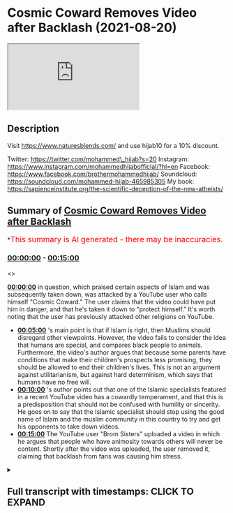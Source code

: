 # Cosmic Coward Removes Video after Backlash (2021-08-20)

<iframe loading='lazy' src='https://www.youtube.com/embed/G8Ia9BHpAQk'></iframe>

## Description

Visit https://www.naturesblends.com/ and use hijab10 for a 10% discount.

Twitter: https://twitter.com/mohammed\_hijab?s=20
Instagram: https://www.instagram.com/mohammedhijabofficial/?hl=en
Facebook: https://www.facebook.com/brothermohammedhijab/
Soundcloud: https://soundcloud.com/mohammed-hijab-465985305
My book: https://sapienceinstitute.org/the-scientific-deception-of-the-new-atheists/

## Summary of [Cosmic Coward Removes Video after Backlash](https://www.youtube.com/watch?v=G8Ia9BHpAQk)

\*<span style="color:red; font-size:125%">This summary is AI generated - there may be inaccuracies</span>.

### [00:00:00](https://www.youtube.com/watch?v=G8Ia9BHpAQk\&t=0) - [00:15:00](https://www.youtube.com/watch?v=G8Ia9BHpAQk\&t=900)

<>

**[00:00:00](https://www.youtube.com/watch?v=G8Ia9BHpAQk\&t=0)**  in question, which praised certain aspects of Islam and was subsequently taken down, was attacked by a YouTube user who calls himself "Cosmic Coward." The user claims that the video could have put him in danger, and that he's taken it down to "protect himself." It's worth noting that the user has previously attacked other religions on YouTube.

*   **[00:05:00](https://www.youtube.com/watch?v=G8Ia9BHpAQk\&t=300)** 's main point is that if Islam is right, then Muslims should disregard other viewpoints. However, the video fails to consider the idea that humans are special, and compares black people to animals. Furthermore, the video's author argues that because some parents have conditions that make their children's prospects less promising, they should be allowed to end their children's lives. This is not an argument against utilitarianism, but against hard determinism, which says that humans have no free will.
*   **[00:10:00](https://www.youtube.com/watch?v=G8Ia9BHpAQk\&t=600)** 's author points out that one of the Islamic specialists featured in a recent YouTube video has a cowardly temperament, and that this is a predisposition that should not be confused with humility or sincerity. He goes on to say that the Islamic specialist should stop using the good name of Islam and the muslim community in this country to try and get his opponents to take down videos.
*   **[00:15:00](https://www.youtube.com/watch?v=G8Ia9BHpAQk\&t=900)** The YouTube user "Brom Sisters" uploaded a video in which he argues that people who have animosity towards others will never be content. Shortly after the video was uploaded, the user removed it, claiming that backlash from fans was causing him stress.

<details><summary><h2>Full transcript with timestamps: CLICK TO EXPAND</h2></summary>

[0:00:00](https://youtu.be/G8Ia9BHpAQk?t=0) \[Music]\
[0:00:05](https://youtu.be/G8Ia9BHpAQk?t=5) is the hijab 10\
[0:00:06](https://youtu.be/G8Ia9BHpAQk?t=6) discount code for 10 percent discount on\
[0:00:09](https://youtu.be/G8Ia9BHpAQk?t=9) a wide range of products including\
[0:00:11](https://youtu.be/G8Ia9BHpAQk?t=11) premium ethiopian black seed products\
[0:00:13](https://youtu.be/G8Ia9BHpAQk?t=13) assalamu alaikum\
[0:00:15](https://youtu.be/G8Ia9BHpAQk?t=15) how are you guys doing i'm joined it's\
[0:00:17](https://youtu.be/G8Ia9BHpAQk?t=17) the champ champ connection here how are\
[0:00:19](https://youtu.be/G8Ia9BHpAQk?t=19) you doing\
[0:00:20](https://youtu.be/G8Ia9BHpAQk?t=20) \[Laughter]\
[0:00:23](https://youtu.be/G8Ia9BHpAQk?t=23) so much one letter can make such a big\
[0:00:24](https://youtu.be/G8Ia9BHpAQk?t=24) difference\
[0:00:27](https://youtu.be/G8Ia9BHpAQk?t=27) well one mistake can make such a big\
[0:00:29](https://youtu.be/G8Ia9BHpAQk?t=29) difference and today we're going to be\
[0:00:30](https://youtu.be/G8Ia9BHpAQk?t=30) talking about the the big mistake from\
[0:00:32](https://youtu.be/G8Ia9BHpAQk?t=32) cosmic coward cosmic failure cosmic\
[0:00:34](https://youtu.be/G8Ia9BHpAQk?t=34) coward call him whatever you want to\
[0:00:36](https://youtu.be/G8Ia9BHpAQk?t=36) call him actually to be honest with you\
[0:00:38](https://youtu.be/G8Ia9BHpAQk?t=38) just some time ago maybe it was before\
[0:00:40](https://youtu.be/G8Ia9BHpAQk?t=40) maybe two three weeks ago i made a video\
[0:00:42](https://youtu.be/G8Ia9BHpAQk?t=42) about him actually praising some of what\
[0:00:44](https://youtu.be/G8Ia9BHpAQk?t=44) he was doing because\
[0:00:45](https://youtu.be/G8Ia9BHpAQk?t=45) he was talking about how\
[0:00:47](https://youtu.be/G8Ia9BHpAQk?t=47) voracious he didn't mention this kind of\
[0:00:49](https://youtu.be/G8Ia9BHpAQk?t=49) language but he the contingency argument\
[0:00:51](https://youtu.be/G8Ia9BHpAQk?t=51) was\
[0:00:52](https://youtu.be/G8Ia9BHpAQk?t=52) and how he he sees it as\
[0:00:54](https://youtu.be/G8Ia9BHpAQk?t=54) the absurdity of the infinite regression\
[0:00:56](https://youtu.be/G8Ia9BHpAQk?t=56) whatever now\
[0:00:58](https://youtu.be/G8Ia9BHpAQk?t=58) for some strange reason in fact that we\
[0:01:00](https://youtu.be/G8Ia9BHpAQk?t=60) can both comment on he's decided to\
[0:01:02](https://youtu.be/G8Ia9BHpAQk?t=62) attack the muslim community again yes\
[0:01:05](https://youtu.be/G8Ia9BHpAQk?t=65) and before we talk about him attacking\
[0:01:07](https://youtu.be/G8Ia9BHpAQk?t=67) the muslim community let's really\
[0:01:09](https://youtu.be/G8Ia9BHpAQk?t=69) distinguish because the video that he\
[0:01:10](https://youtu.be/G8Ia9BHpAQk?t=70) took down okay which he initially had up\
[0:01:14](https://youtu.be/G8Ia9BHpAQk?t=74) was why is islam so sensitive or\
[0:01:16](https://youtu.be/G8Ia9BHpAQk?t=76) something to that effect right yes\
[0:01:18](https://youtu.be/G8Ia9BHpAQk?t=78) islam here he's not talking about if you\
[0:01:20](https://youtu.be/G8Ia9BHpAQk?t=80) like the religion he's talking he is\
[0:01:22](https://youtu.be/G8Ia9BHpAQk?t=82) talking about muslim people because he\
[0:01:23](https://youtu.be/G8Ia9BHpAQk?t=83) actually mentions\
[0:01:24](https://youtu.be/G8Ia9BHpAQk?t=84) muslims and their reactions to uh\
[0:01:28](https://youtu.be/G8Ia9BHpAQk?t=88) certain things that provocations or\
[0:01:29](https://youtu.be/G8Ia9BHpAQk?t=89) whatever it is\
[0:01:31](https://youtu.be/G8Ia9BHpAQk?t=91) this ungrammatical use of the word islam\
[0:01:35](https://youtu.be/G8Ia9BHpAQk?t=95) to refer to muslim people this\
[0:01:37](https://youtu.be/G8Ia9BHpAQk?t=97) ungrammatical use\
[0:01:39](https://youtu.be/G8Ia9BHpAQk?t=99) is a commonplace usage\
[0:01:42](https://youtu.be/G8Ia9BHpAQk?t=102) among people on the alt-right people on\
[0:01:43](https://youtu.be/G8Ia9BHpAQk?t=103) the even the far right\
[0:01:45](https://youtu.be/G8Ia9BHpAQk?t=105) that try\
[0:01:47](https://youtu.be/G8Ia9BHpAQk?t=107) maybe disguise their islamophobia\
[0:01:48](https://youtu.be/G8Ia9BHpAQk?t=108) disguise their\
[0:01:50](https://youtu.be/G8Ia9BHpAQk?t=110) the the hasty generalizations against\
[0:01:53](https://youtu.be/G8Ia9BHpAQk?t=113) know it's like tommy robinson you know i\
[0:01:54](https://youtu.be/G8Ia9BHpAQk?t=114) don't have a problem with the muslims\
[0:01:55](https://youtu.be/G8Ia9BHpAQk?t=115) this is islam right right but to be\
[0:01:58](https://youtu.be/G8Ia9BHpAQk?t=118) completely honest with you you mentioned\
[0:01:59](https://youtu.be/G8Ia9BHpAQk?t=119) tommy robinson right\
[0:02:01](https://youtu.be/G8Ia9BHpAQk?t=121) he wasn't as cowardly as this i mean he\
[0:02:03](https://youtu.be/G8Ia9BHpAQk?t=123) wouldn't he wouldn't pop a video and\
[0:02:04](https://youtu.be/G8Ia9BHpAQk?t=124) then put it down and say because of\
[0:02:06](https://youtu.be/G8Ia9BHpAQk?t=126) safety concern you couldn't imagine that\
[0:02:07](https://youtu.be/G8Ia9BHpAQk?t=127) that was nonsense yeah imagine imagine\
[0:02:09](https://youtu.be/G8Ia9BHpAQk?t=129) totally put on a video yeah and putting\
[0:02:11](https://youtu.be/G8Ia9BHpAQk?t=131) it taking it down at least he had a\
[0:02:13](https://youtu.be/G8Ia9BHpAQk?t=133) degree of being rough and ready like you\
[0:02:15](https://youtu.be/G8Ia9BHpAQk?t=135) know he had a certain level of\
[0:02:18](https://youtu.be/G8Ia9BHpAQk?t=138) courageousness and you can say in the\
[0:02:19](https://youtu.be/G8Ia9BHpAQk?t=139) twitter level he did a certain level of\
[0:02:21](https://youtu.be/G8Ia9BHpAQk?t=141) courageousness that this little boy\
[0:02:23](https://youtu.be/G8Ia9BHpAQk?t=143) doesn't unfortunately does not have they\
[0:02:24](https://youtu.be/G8Ia9BHpAQk?t=144) do also have something in common you\
[0:02:25](https://youtu.be/G8Ia9BHpAQk?t=145) know tommy robinson and katie hopkins\
[0:02:28](https://youtu.be/G8Ia9BHpAQk?t=148) and all these people they have something\
[0:02:29](https://youtu.be/G8Ia9BHpAQk?t=149) in common they use the fear factor yeah\
[0:02:31](https://youtu.be/G8Ia9BHpAQk?t=151) and that's exactly what he's done it's\
[0:02:32](https://youtu.be/G8Ia9BHpAQk?t=152) very strange because it's a fallacy of a\
[0:02:34](https://youtu.be/G8Ia9BHpAQk?t=154) circular argument and it's a\
[0:02:35](https://youtu.be/G8Ia9BHpAQk?t=155) self-fulfilled prophecy i'm not saying\
[0:02:37](https://youtu.be/G8Ia9BHpAQk?t=157) he claimed these or\
[0:02:38](https://youtu.be/G8Ia9BHpAQk?t=158) what i'm trying to say is he puts a\
[0:02:40](https://youtu.be/G8Ia9BHpAQk?t=160) video up and he says why islam so\
[0:02:42](https://youtu.be/G8Ia9BHpAQk?t=162) sensitive and you know muslims do all\
[0:02:44](https://youtu.be/G8Ia9BHpAQk?t=164) kinds of burn places bomb places etc and\
[0:02:46](https://youtu.be/G8Ia9BHpAQk?t=166) then it takes this video down so it's\
[0:02:47](https://youtu.be/G8Ia9BHpAQk?t=167) like it's like it's pretty nice\
[0:02:49](https://youtu.be/G8Ia9BHpAQk?t=169) i'm proving my own point but i made the\
[0:02:50](https://youtu.be/G8Ia9BHpAQk?t=170) video it got about 300 000 views i'll\
[0:02:52](https://youtu.be/G8Ia9BHpAQk?t=172) take it down now because i'm under fret\
[0:02:54](https://youtu.be/G8Ia9BHpAQk?t=174) i mean was he under threat when he made\
[0:02:56](https://youtu.be/G8Ia9BHpAQk?t=176) certain statements which you're going to\
[0:02:57](https://youtu.be/G8Ia9BHpAQk?t=177) mention you know well actually you know\
[0:02:58](https://youtu.be/G8Ia9BHpAQk?t=178) this is a good point because if he was\
[0:03:00](https://youtu.be/G8Ia9BHpAQk?t=180) so scared about his safety why doesn't\
[0:03:02](https://youtu.be/G8Ia9BHpAQk?t=182) he take his other video down which is\
[0:03:04](https://youtu.be/G8Ia9BHpAQk?t=184) which he's actually insulting the\
[0:03:05](https://youtu.be/G8Ia9BHpAQk?t=185) prophet muhammad\
[0:03:06](https://youtu.be/G8Ia9BHpAQk?t=186) so he mounted quote and abused yes\
[0:03:10](https://youtu.be/G8Ia9BHpAQk?t=190) he still got that one up so that one's\
[0:03:12](https://youtu.be/G8Ia9BHpAQk?t=192) more dangerous if you're talking about\
[0:03:13](https://youtu.be/G8Ia9BHpAQk?t=193) threat levels yeah i would have thought\
[0:03:15](https://youtu.be/G8Ia9BHpAQk?t=195) that one would be the one to take down\
[0:03:16](https://youtu.be/G8Ia9BHpAQk?t=196) or even worse according muslim woman in\
[0:03:18](https://youtu.be/G8Ia9BHpAQk?t=198) bags yeah i mean i'm somalian women\
[0:03:20](https://youtu.be/G8Ia9BHpAQk?t=200) somali women in bags is especially you\
[0:03:22](https://youtu.be/G8Ia9BHpAQk?t=202) know me i'll be honest with you you've\
[0:03:23](https://youtu.be/G8Ia9BHpAQk?t=203) got to be careful of the somalian\
[0:03:24](https://youtu.be/G8Ia9BHpAQk?t=204) sisters you know what i'm saying\
[0:03:26](https://youtu.be/G8Ia9BHpAQk?t=206) i'm telling you you know especially if\
[0:03:27](https://youtu.be/G8Ia9BHpAQk?t=207) you're saying they're in bed some other\
[0:03:28](https://youtu.be/G8Ia9BHpAQk?t=208) sisters can you know give you a little\
[0:03:30](https://youtu.be/G8Ia9BHpAQk?t=210) you know the point here is this you was\
[0:03:32](https://youtu.be/G8Ia9BHpAQk?t=212) brave then yeah what have you become a\
[0:03:33](https://youtu.be/G8Ia9BHpAQk?t=213) coward now is it what the meat that\
[0:03:35](https://youtu.be/G8Ia9BHpAQk?t=215) you're not eating you're vegan now is it\
[0:03:36](https://youtu.be/G8Ia9BHpAQk?t=216) has an effect on your testosterone\
[0:03:40](https://youtu.be/G8Ia9BHpAQk?t=220) is it that is it the the b12 and the\
[0:03:42](https://youtu.be/G8Ia9BHpAQk?t=222) iron deficiency that oxygen doesn't\
[0:03:43](https://youtu.be/G8Ia9BHpAQk?t=223) happen\
[0:03:44](https://youtu.be/G8Ia9BHpAQk?t=224) what is\
[0:03:46](https://youtu.be/G8Ia9BHpAQk?t=226) let's say something right yeah some\
[0:03:47](https://youtu.be/G8Ia9BHpAQk?t=227) muslims will come and say why are you\
[0:03:48](https://youtu.be/G8Ia9BHpAQk?t=228) treating this guy like this and it's the\
[0:03:49](https://youtu.be/G8Ia9BHpAQk?t=229) same muslims that they don't mind being\
[0:03:51](https://youtu.be/G8Ia9BHpAQk?t=231) slapped up quite frankly\
[0:03:53](https://youtu.be/G8Ia9BHpAQk?t=233) and to be honest that's you guys yeah\
[0:03:55](https://youtu.be/G8Ia9BHpAQk?t=235) yeah yeah this man\
[0:03:57](https://youtu.be/G8Ia9BHpAQk?t=237) is language yeah look this man clearly\
[0:03:59](https://youtu.be/G8Ia9BHpAQk?t=239) doesn't mind throwing you and your\
[0:04:00](https://youtu.be/G8Ia9BHpAQk?t=240) family and your community under the bus\
[0:04:02](https://youtu.be/G8Ia9BHpAQk?t=242) okay he's done that already how many\
[0:04:04](https://youtu.be/G8Ia9BHpAQk?t=244) videos does he have to make not just\
[0:04:05](https://youtu.be/G8Ia9BHpAQk?t=245) about islam yeah and about the prophet\
[0:04:07](https://youtu.be/G8Ia9BHpAQk?t=247) muhammad but about you and your\
[0:04:09](https://youtu.be/G8Ia9BHpAQk?t=249) community and how you act he's hastily\
[0:04:11](https://youtu.be/G8Ia9BHpAQk?t=251) generalizing 1.8 billion people exactly\
[0:04:13](https://youtu.be/G8Ia9BHpAQk?t=253) you know speaking about islam\
[0:04:15](https://youtu.be/G8Ia9BHpAQk?t=255) really intending muslims and he\
[0:04:16](https://youtu.be/G8Ia9BHpAQk?t=256) mentioned the word muslims few times in\
[0:04:18](https://youtu.be/G8Ia9BHpAQk?t=258) the video now of course and the funny\
[0:04:19](https://youtu.be/G8Ia9BHpAQk?t=259) thing is is his comeback he makes it\
[0:04:21](https://youtu.be/G8Ia9BHpAQk?t=261) very clear which is very bizarre i'm he\
[0:04:23](https://youtu.be/G8Ia9BHpAQk?t=263) goes cosmic is back why are you not back\
[0:04:25](https://youtu.be/G8Ia9BHpAQk?t=265) with the video attacking christianity\
[0:04:27](https://youtu.be/G8Ia9BHpAQk?t=267) have you got is that on twitter he said\
[0:04:28](https://youtu.be/G8Ia9BHpAQk?t=268) he deleted it oh he deleted it on\
[0:04:30](https://youtu.be/G8Ia9BHpAQk?t=270) twitter\
[0:04:31](https://youtu.be/G8Ia9BHpAQk?t=271) what i remember what he showed me was\
[0:04:32](https://youtu.be/G8Ia9BHpAQk?t=272) that he was saying something effect of\
[0:04:34](https://youtu.be/G8Ia9BHpAQk?t=274) um\
[0:04:34](https://youtu.be/G8Ia9BHpAQk?t=274) the old cosmic and here's one for you\
[0:04:36](https://youtu.be/G8Ia9BHpAQk?t=276) guys no no that's what i'm trying to do\
[0:04:38](https://youtu.be/G8Ia9BHpAQk?t=278) it's like the fans were saying can we\
[0:04:40](https://youtu.be/G8Ia9BHpAQk?t=280) get exactly what you said he i i've got\
[0:04:42](https://youtu.be/G8Ia9BHpAQk?t=282) it here\
[0:04:43](https://youtu.be/G8Ia9BHpAQk?t=283) yeah because from what i know he was\
[0:04:45](https://youtu.be/G8Ia9BHpAQk?t=285) basically saying like you guys were\
[0:04:47](https://youtu.be/G8Ia9BHpAQk?t=287) asking here's the old cosmic background\
[0:04:49](https://youtu.be/G8Ia9BHpAQk?t=289) because people fed up with his vegan\
[0:04:50](https://youtu.be/G8Ia9BHpAQk?t=290) videos\
[0:04:51](https://youtu.be/G8Ia9BHpAQk?t=291) so the thing is if you can find that\
[0:04:53](https://youtu.be/G8Ia9BHpAQk?t=293) i got it here i got it i got it i got it\
[0:04:54](https://youtu.be/G8Ia9BHpAQk?t=294) right he goes people keep telling me\
[0:04:56](https://youtu.be/G8Ia9BHpAQk?t=296) that they miss the old skeptic yeah\
[0:04:58](https://youtu.be/G8Ia9BHpAQk?t=298) well here you go here you go i guess so\
[0:05:00](https://youtu.be/G8Ia9BHpAQk?t=300) it's like he's a slave to his uh exactly\
[0:05:02](https://youtu.be/G8Ia9BHpAQk?t=302) no need to not only that it just shows\
[0:05:04](https://youtu.be/G8Ia9BHpAQk?t=304) how islamophobic you are because you\
[0:05:07](https://youtu.be/G8Ia9BHpAQk?t=307) coming back mean it didn't mean that hey\
[0:05:09](https://youtu.be/G8Ia9BHpAQk?t=309) cosmic's back with um you know an\
[0:05:11](https://youtu.be/G8Ia9BHpAQk?t=311) intellectual\
[0:05:12](https://youtu.be/G8Ia9BHpAQk?t=312) and scrutinizing whatever it may be\
[0:05:14](https://youtu.be/G8Ia9BHpAQk?t=314) different topics he discusses with he\
[0:05:16](https://youtu.be/G8Ia9BHpAQk?t=316) goes straight for islam absolutely and\
[0:05:18](https://youtu.be/G8Ia9BHpAQk?t=318) why why islam\
[0:05:20](https://youtu.be/G8Ia9BHpAQk?t=320) and he got a big backlash from his\
[0:05:21](https://youtu.be/G8Ia9BHpAQk?t=321) followers\
[0:05:22](https://youtu.be/G8Ia9BHpAQk?t=322) even saw them\
[0:05:25](https://youtu.be/G8Ia9BHpAQk?t=325) which i'll tell you is actually\
[0:05:26](https://youtu.be/G8Ia9BHpAQk?t=326) something in the quran this video fails\
[0:05:28](https://youtu.be/G8Ia9BHpAQk?t=328) to consider the fundamental point yeah\
[0:05:30](https://youtu.be/G8Ia9BHpAQk?t=330) what if islam was actually right if if\
[0:05:33](https://youtu.be/G8Ia9BHpAQk?t=333) if muhammad was actually allah's prophet\
[0:05:36](https://youtu.be/G8Ia9BHpAQk?t=336) they would be justified in in\
[0:05:37](https://youtu.be/G8Ia9BHpAQk?t=337) disregarding other viewpoints\
[0:05:41](https://youtu.be/G8Ia9BHpAQk?t=341) yeah so the point is that is a good\
[0:05:42](https://youtu.be/G8Ia9BHpAQk?t=342) point because the thing is this is not\
[0:05:44](https://youtu.be/G8Ia9BHpAQk?t=344) actually a logical argument against\
[0:05:46](https://youtu.be/G8Ia9BHpAQk?t=346) islam he's just trying to create a shock\
[0:05:48](https://youtu.be/G8Ia9BHpAQk?t=348) factor yes against islam but then if we\
[0:05:50](https://youtu.be/G8Ia9BHpAQk?t=350) want to create shock factors he's he's\
[0:05:52](https://youtu.be/G8Ia9BHpAQk?t=352) had peter singer who's one of the\
[0:05:54](https://youtu.be/G8Ia9BHpAQk?t=354) leading utilitarians\
[0:05:56](https://youtu.be/G8Ia9BHpAQk?t=356) um\
[0:05:57](https://youtu.be/G8Ia9BHpAQk?t=357) he actually he's one of the top\
[0:05:59](https://youtu.be/G8Ia9BHpAQk?t=359) scholars of utilitarianism and and he\
[0:06:02](https://youtu.be/G8Ia9BHpAQk?t=362) mentions\
[0:06:03](https://youtu.be/G8Ia9BHpAQk?t=363) you know let me actually get exactly\
[0:06:05](https://youtu.be/G8Ia9BHpAQk?t=365) what he mentions he compares basically\
[0:06:07](https://youtu.be/G8Ia9BHpAQk?t=367) black people african people slaves\
[0:06:10](https://youtu.be/G8Ia9BHpAQk?t=370) in the slave trade to animal suffering\
[0:06:12](https://youtu.be/G8Ia9BHpAQk?t=372) and he's got this in his channel right\
[0:06:14](https://youtu.be/G8Ia9BHpAQk?t=374) he doesn't even challenge it enough\
[0:06:16](https://youtu.be/G8Ia9BHpAQk?t=376) because remember they don't take the\
[0:06:18](https://youtu.be/G8Ia9BHpAQk?t=378) premise of human exceptionalism for\
[0:06:20](https://youtu.be/G8Ia9BHpAQk?t=380) granted the idea that human is special\
[0:06:21](https://youtu.be/G8Ia9BHpAQk?t=381) is differentiate from the animal uh the\
[0:06:24](https://youtu.be/G8Ia9BHpAQk?t=384) human being is the friendship from an\
[0:06:25](https://youtu.be/G8Ia9BHpAQk?t=385) animal that's obviously we believe in\
[0:06:27](https://youtu.be/G8Ia9BHpAQk?t=387) that\
[0:06:28](https://youtu.be/G8Ia9BHpAQk?t=388) we believe in the quran\
[0:06:32](https://youtu.be/G8Ia9BHpAQk?t=392) you know the quran states that we have\
[0:06:34](https://youtu.be/G8Ia9BHpAQk?t=394) exalted\
[0:06:35](https://youtu.be/G8Ia9BHpAQk?t=395) the child of adam we have exalted human\
[0:06:37](https://youtu.be/G8Ia9BHpAQk?t=397) being yeah\
[0:06:38](https://youtu.be/G8Ia9BHpAQk?t=398) you know\
[0:06:39](https://youtu.be/G8Ia9BHpAQk?t=399) this is human exceptionalism in the\
[0:06:41](https://youtu.be/G8Ia9BHpAQk?t=401) quran we have an uh you know a moral\
[0:06:44](https://youtu.be/G8Ia9BHpAQk?t=404) human exceptionism they don't have it so\
[0:06:46](https://youtu.be/G8Ia9BHpAQk?t=406) they can compare black people no problem\
[0:06:48](https://youtu.be/G8Ia9BHpAQk?t=408) with animals\
[0:06:49](https://youtu.be/G8Ia9BHpAQk?t=409) they have track record of doing this\
[0:06:50](https://youtu.be/G8Ia9BHpAQk?t=410) kind of thing um talking about somali\
[0:06:52](https://youtu.be/G8Ia9BHpAQk?t=412) and women african people you know and\
[0:06:55](https://youtu.be/G8Ia9BHpAQk?t=415) these kind of things and that shows the\
[0:06:57](https://youtu.be/G8Ia9BHpAQk?t=417) extent to which that they have this kind\
[0:06:58](https://youtu.be/G8Ia9BHpAQk?t=418) of western gaze orientalizing\
[0:07:00](https://youtu.be/G8Ia9BHpAQk?t=420) orientalizing you know uh looking at\
[0:07:02](https://youtu.be/G8Ia9BHpAQk?t=422) these other look why don't you compare\
[0:07:04](https://youtu.be/G8Ia9BHpAQk?t=424) white people with uh with animals why\
[0:07:06](https://youtu.be/G8Ia9BHpAQk?t=426) did i have to be the african example\
[0:07:08](https://youtu.be/G8Ia9BHpAQk?t=428) you know that's right you know and\
[0:07:10](https://youtu.be/G8Ia9BHpAQk?t=430) there's there's another thing as well\
[0:07:11](https://youtu.be/G8Ia9BHpAQk?t=431) which i wish i want to add on on this\
[0:07:13](https://youtu.be/G8Ia9BHpAQk?t=433) point which is that um\
[0:07:16](https://youtu.be/G8Ia9BHpAQk?t=436) peter singer since we're talking about\
[0:07:17](https://youtu.be/G8Ia9BHpAQk?t=437) him right listen to what he says this is\
[0:07:19](https://youtu.be/G8Ia9BHpAQk?t=439) something that um he writes in his book\
[0:07:22](https://youtu.be/G8Ia9BHpAQk?t=442) it's called practical ethics yeah\
[0:07:24](https://youtu.be/G8Ia9BHpAQk?t=444) he says he he says this man that he had\
[0:07:26](https://youtu.be/G8Ia9BHpAQk?t=446) on his podcast and he didn't even\
[0:07:28](https://youtu.be/G8Ia9BHpAQk?t=448) challenge him all these points by the\
[0:07:29](https://youtu.be/G8Ia9BHpAQk?t=449) way it's one of the most can we talk\
[0:07:30](https://youtu.be/G8Ia9BHpAQk?t=450) about shock factor he's creating this\
[0:07:33](https://youtu.be/G8Ia9BHpAQk?t=453) this this monster of the muslim world\
[0:07:35](https://youtu.be/G8Ia9BHpAQk?t=455) and the monster of islam\
[0:07:39](https://youtu.be/G8Ia9BHpAQk?t=459) the the the very um\
[0:07:42](https://youtu.be/G8Ia9BHpAQk?t=462) school of thought if you like ethical\
[0:07:44](https://youtu.be/G8Ia9BHpAQk?t=464) school of thought which he sympathizes\
[0:07:46](https://youtu.be/G8Ia9BHpAQk?t=466) with\
[0:07:47](https://youtu.be/G8Ia9BHpAQk?t=467) and has people coming on who are\
[0:07:49](https://youtu.be/G8Ia9BHpAQk?t=469) scholars off right in fact leading\
[0:07:51](https://youtu.be/G8Ia9BHpAQk?t=471) scholars off\
[0:07:52](https://youtu.be/G8Ia9BHpAQk?t=472) this is what ps uh singer says listen he\
[0:07:55](https://youtu.be/G8Ia9BHpAQk?t=475) says the child's life\
[0:07:57](https://youtu.be/G8Ia9BHpAQk?t=477) prospects significantly less promising\
[0:07:59](https://youtu.be/G8Ia9BHpAQk?t=479) than those of a normal child\
[0:08:01](https://youtu.be/G8Ia9BHpAQk?t=481) and then he says he has argued that\
[0:08:02](https://youtu.be/G8Ia9BHpAQk?t=482) parents are those children this is not\
[0:08:04](https://youtu.be/G8Ia9BHpAQk?t=484) his words but this is what the person is\
[0:08:05](https://youtu.be/G8Ia9BHpAQk?t=485) writing in the in the article\
[0:08:07](https://youtu.be/G8Ia9BHpAQk?t=487) of those with those conditions should be\
[0:08:09](https://youtu.be/G8Ia9BHpAQk?t=489) allowed to end the child's life and it's\
[0:08:10](https://youtu.be/G8Ia9BHpAQk?t=490) in the guardian this is not an argument\
[0:08:12](https://youtu.be/G8Ia9BHpAQk?t=492) against utilitarianism as being right or\
[0:08:14](https://youtu.be/G8Ia9BHpAQk?t=494) wrong\
[0:08:15](https://youtu.be/G8Ia9BHpAQk?t=495) likewise mentioning the classical laws\
[0:08:17](https://youtu.be/G8Ia9BHpAQk?t=497) of apostasy is not an argument of islam\
[0:08:19](https://youtu.be/G8Ia9BHpAQk?t=499) being right and wrong yeah\
[0:08:21](https://youtu.be/G8Ia9BHpAQk?t=501) even if look if we accept his premise\
[0:08:23](https://youtu.be/G8Ia9BHpAQk?t=503) muslims and islam are sensitive yeah\
[0:08:25](https://youtu.be/G8Ia9BHpAQk?t=505) does that make them wrong exactly it\
[0:08:27](https://youtu.be/G8Ia9BHpAQk?t=507) doesn't you see now you have to with\
[0:08:29](https://youtu.be/G8Ia9BHpAQk?t=509) your subjective morality\
[0:08:31](https://youtu.be/G8Ia9BHpAQk?t=511) you have to now prove that being\
[0:08:32](https://youtu.be/G8Ia9BHpAQk?t=512) sensitive\
[0:08:33](https://youtu.be/G8Ia9BHpAQk?t=513) is he not hardcore\
[0:08:35](https://youtu.be/G8Ia9BHpAQk?t=515) right good point before this that's the\
[0:08:37](https://youtu.be/G8Ia9BHpAQk?t=517) case\
[0:08:42](https://youtu.be/G8Ia9BHpAQk?t=522) but this point here was yeah\
[0:08:44](https://youtu.be/G8Ia9BHpAQk?t=524) that's a very good point but the if he\
[0:08:46](https://youtu.be/G8Ia9BHpAQk?t=526) hasn't gone objective standard yeah on\
[0:08:48](https://youtu.be/G8Ia9BHpAQk?t=528) what basis is\
[0:08:50](https://youtu.be/G8Ia9BHpAQk?t=530) can he prove yeah that\
[0:08:52](https://youtu.be/G8Ia9BHpAQk?t=532) being almost being sensitive in his\
[0:08:54](https://youtu.be/G8Ia9BHpAQk?t=534) words is a bad thing and if it's not\
[0:08:55](https://youtu.be/G8Ia9BHpAQk?t=535) about things that's a superfluous it's\
[0:08:57](https://youtu.be/G8Ia9BHpAQk?t=537) superfluous\
[0:08:59](https://youtu.be/G8Ia9BHpAQk?t=539) absolutely not so the second thing you\
[0:09:01](https://youtu.be/G8Ia9BHpAQk?t=541) should mention is very good point which\
[0:09:03](https://youtu.be/G8Ia9BHpAQk?t=543) is that he is determined he's a hard\
[0:09:05](https://youtu.be/G8Ia9BHpAQk?t=545) determinist\
[0:09:06](https://youtu.be/G8Ia9BHpAQk?t=546) hard determinist really don't have a\
[0:09:08](https://youtu.be/G8Ia9BHpAQk?t=548) case to make about morality at all\
[0:09:10](https://youtu.be/G8Ia9BHpAQk?t=550) because hard determinists are saying\
[0:09:11](https://youtu.be/G8Ia9BHpAQk?t=551) basically let's explain this they're\
[0:09:13](https://youtu.be/G8Ia9BHpAQk?t=553) they are saying that there's an\
[0:09:14](https://youtu.be/G8Ia9BHpAQk?t=554) antecedent causal chain\
[0:09:17](https://youtu.be/G8Ia9BHpAQk?t=557) of uh uh you know of causes before\
[0:09:20](https://youtu.be/G8Ia9BHpAQk?t=560) that basically render what's happening\
[0:09:22](https://youtu.be/G8Ia9BHpAQk?t=562) with the human being as some kind of\
[0:09:23](https://youtu.be/G8Ia9BHpAQk?t=563) ventriloquism right we are forced to do\
[0:09:27](https://youtu.be/G8Ia9BHpAQk?t=567) what we are doing even the thoughts that\
[0:09:28](https://youtu.be/G8Ia9BHpAQk?t=568) i have i am forced to have them i don't\
[0:09:30](https://youtu.be/G8Ia9BHpAQk?t=570) have any free will at all\
[0:09:33](https://youtu.be/G8Ia9BHpAQk?t=573) this is the argument that sam harris\
[0:09:34](https://youtu.be/G8Ia9BHpAQk?t=574) made and daniel dennett who's a\
[0:09:36](https://youtu.be/G8Ia9BHpAQk?t=576) compatibilist he refutes him on this\
[0:09:38](https://youtu.be/G8Ia9BHpAQk?t=578) actually right the point i'm making is\
[0:09:39](https://youtu.be/G8Ia9BHpAQk?t=579) if you are a determinist you have no\
[0:09:41](https://youtu.be/G8Ia9BHpAQk?t=581) claim to morality at all and not only\
[0:09:43](https://youtu.be/G8Ia9BHpAQk?t=583) that you can't put blame on anyone yes\
[0:09:45](https://youtu.be/G8Ia9BHpAQk?t=585) like you've mentioned right you just\
[0:09:46](https://youtu.be/G8Ia9BHpAQk?t=586) said this\
[0:09:47](https://youtu.be/G8Ia9BHpAQk?t=587) because if you put blame on what basis\
[0:09:49](https://youtu.be/G8Ia9BHpAQk?t=589) they are being forced by antecedent\
[0:09:51](https://youtu.be/G8Ia9BHpAQk?t=591) causal uh things so\
[0:09:53](https://youtu.be/G8Ia9BHpAQk?t=593) the the video is sloppy i think he knows\
[0:09:56](https://youtu.be/G8Ia9BHpAQk?t=596) because i mean he says he's especially\
[0:09:59](https://youtu.be/G8Ia9BHpAQk?t=599) he told sabor ahmed you know he told me\
[0:10:01](https://youtu.be/G8Ia9BHpAQk?t=601) he wants to specialize in islam and in\
[0:10:03](https://youtu.be/G8Ia9BHpAQk?t=603) the video that you refuted in a very\
[0:10:04](https://youtu.be/G8Ia9BHpAQk?t=604) good way by the way and i i suggest\
[0:10:06](https://youtu.be/G8Ia9BHpAQk?t=606) everyone goes on your channel and watch\
[0:10:07](https://youtu.be/G8Ia9BHpAQk?t=607) the video because it's more detailed\
[0:10:08](https://youtu.be/G8Ia9BHpAQk?t=608) than this one\
[0:10:10](https://youtu.be/G8Ia9BHpAQk?t=610) because he tried putting the video down\
[0:10:11](https://youtu.be/G8Ia9BHpAQk?t=611) i suggest people go on his channel and\
[0:10:13](https://youtu.be/G8Ia9BHpAQk?t=613) see what kind of ridiculous comments he\
[0:10:14](https://youtu.be/G8Ia9BHpAQk?t=614) made and ali that was refuting him so\
[0:10:16](https://youtu.be/G8Ia9BHpAQk?t=616) rahman\
[0:10:18](https://youtu.be/G8Ia9BHpAQk?t=618) he is a\
[0:10:20](https://youtu.be/G8Ia9BHpAQk?t=620) islamic specialist he wants to\
[0:10:21](https://youtu.be/G8Ia9BHpAQk?t=621) specialize in islam and the university\
[0:10:22](https://youtu.be/G8Ia9BHpAQk?t=622) of oxford right\
[0:10:23](https://youtu.be/G8Ia9BHpAQk?t=623) but then but then as you mentioned in\
[0:10:25](https://youtu.be/G8Ia9BHpAQk?t=625) your video near the end of the video\
[0:10:28](https://youtu.be/G8Ia9BHpAQk?t=628) he says in the quran there's some kind\
[0:10:29](https://youtu.be/G8Ia9BHpAQk?t=629) of punishment for apostles in the quran\
[0:10:30](https://youtu.be/G8Ia9BHpAQk?t=630) right yeah there is nothing\
[0:10:32](https://youtu.be/G8Ia9BHpAQk?t=632) this shows you haven't even read the\
[0:10:33](https://youtu.be/G8Ia9BHpAQk?t=633) quran yeah how can you specialize yeah\
[0:10:36](https://youtu.be/G8Ia9BHpAQk?t=636) you haven't even read it in english\
[0:10:37](https://youtu.be/G8Ia9BHpAQk?t=637) exactly yeah forget about memorizing it\
[0:10:39](https://youtu.be/G8Ia9BHpAQk?t=639) yeah forget about memorizing it we're\
[0:10:42](https://youtu.be/G8Ia9BHpAQk?t=642) we're told off we're not memorizing it\
[0:10:43](https://youtu.be/G8Ia9BHpAQk?t=643) properly not only that and he believes\
[0:10:44](https://youtu.be/G8Ia9BHpAQk?t=644) he believes which had refuted that\
[0:10:47](https://youtu.be/G8Ia9BHpAQk?t=647) non-muslims have to have unconditional\
[0:10:49](https://youtu.be/G8Ia9BHpAQk?t=649) love to the prophet and we know one\
[0:10:51](https://youtu.be/G8Ia9BHpAQk?t=651) example of the treaty of\
[0:10:52](https://youtu.be/G8Ia9BHpAQk?t=652) that when um\
[0:10:55](https://youtu.be/G8Ia9BHpAQk?t=655) the treaty done with right right\
[0:10:57](https://youtu.be/G8Ia9BHpAQk?t=657) um\
[0:10:58](https://youtu.be/G8Ia9BHpAQk?t=658) uh\
[0:11:01](https://youtu.be/G8Ia9BHpAQk?t=661) he came and he said we don't see you as\
[0:11:02](https://youtu.be/G8Ia9BHpAQk?t=662) a prophet of god and he said to ali the\
[0:11:04](https://youtu.be/G8Ia9BHpAQk?t=664) process take my name off ali didn't even\
[0:11:07](https://youtu.be/G8Ia9BHpAQk?t=667) even want to take you off i think he\
[0:11:08](https://youtu.be/G8Ia9BHpAQk?t=668) knows this\
[0:11:10](https://youtu.be/G8Ia9BHpAQk?t=670) come on\
[0:11:11](https://youtu.be/G8Ia9BHpAQk?t=671) no no i think no i'm not giving him an\
[0:11:13](https://youtu.be/G8Ia9BHpAQk?t=673) excuse you are i'm saying that someone\
[0:11:15](https://youtu.be/G8Ia9BHpAQk?t=675) who goes to university of oxford he\
[0:11:16](https://youtu.be/G8Ia9BHpAQk?t=676) doesn't know someone who no but you know\
[0:11:18](https://youtu.be/G8Ia9BHpAQk?t=678) maybe it's true maybe but i'm sure he\
[0:11:20](https://youtu.be/G8Ia9BHpAQk?t=680) has not been taught to this effect this\
[0:11:22](https://youtu.be/G8Ia9BHpAQk?t=682) is this is not just a shame to him it's\
[0:11:24](https://youtu.be/G8Ia9BHpAQk?t=684) a shame to the institution it's a shame\
[0:11:26](https://youtu.be/G8Ia9BHpAQk?t=686) to the university that that he studied\
[0:11:28](https://youtu.be/G8Ia9BHpAQk?t=688) in you cannot shame your university like\
[0:11:30](https://youtu.be/G8Ia9BHpAQk?t=690) this by by speaking about islam in such\
[0:11:33](https://youtu.be/G8Ia9BHpAQk?t=693) a way that you don't even know you're\
[0:11:35](https://youtu.be/G8Ia9BHpAQk?t=695) mentioning things that are in the holy\
[0:11:36](https://youtu.be/G8Ia9BHpAQk?t=696) book well maybe that's why\
[0:11:37](https://youtu.be/G8Ia9BHpAQk?t=697) i'm not even in the holy well maybe\
[0:11:38](https://youtu.be/G8Ia9BHpAQk?t=698) maybe that was i think he's a very\
[0:11:40](https://youtu.be/G8Ia9BHpAQk?t=700) clever man he took the video down and\
[0:11:41](https://youtu.be/G8Ia9BHpAQk?t=701) blamed on security reasons because if\
[0:11:43](https://youtu.be/G8Ia9BHpAQk?t=703) you think about it there's too many\
[0:11:44](https://youtu.be/G8Ia9BHpAQk?t=704) fallacies everyone does it yeah if you\
[0:11:46](https://youtu.be/G8Ia9BHpAQk?t=706) have two options you're going to be\
[0:11:47](https://youtu.be/G8Ia9BHpAQk?t=707) intellectually dishonest and embarrass\
[0:11:49](https://youtu.be/G8Ia9BHpAQk?t=709) yourself and we know he doesn't like\
[0:11:50](https://youtu.be/G8Ia9BHpAQk?t=710) scrutiny yeah because of course\
[0:11:52](https://youtu.be/G8Ia9BHpAQk?t=712) yeah or you're going to say you know\
[0:11:53](https://youtu.be/G8Ia9BHpAQk?t=713) what actually\
[0:11:54](https://youtu.be/G8Ia9BHpAQk?t=714) what does everyone like what's\
[0:11:57](https://youtu.be/G8Ia9BHpAQk?t=717) i had to take it down oh my gosh\
[0:11:59](https://youtu.be/G8Ia9BHpAQk?t=719) cosmic's video was good but he took it\
[0:12:00](https://youtu.be/G8Ia9BHpAQk?t=720) down with difference that's what the\
[0:12:01](https://youtu.be/G8Ia9BHpAQk?t=721) hell he flipped and he's a coward\
[0:12:03](https://youtu.be/G8Ia9BHpAQk?t=723) because and this is the last thing why\
[0:12:04](https://youtu.be/G8Ia9BHpAQk?t=724) is if he lost his food too much freedom\
[0:12:06](https://youtu.be/G8Ia9BHpAQk?t=726) speech so much why is he coming\
[0:12:08](https://youtu.be/G8Ia9BHpAQk?t=728) practically desperately in a desperate\
[0:12:10](https://youtu.be/G8Ia9BHpAQk?t=730) scurry trying to get me to take a video\
[0:12:11](https://youtu.be/G8Ia9BHpAQk?t=731) down yeah a small video of him in sabor\
[0:12:13](https://youtu.be/G8Ia9BHpAQk?t=733) ahmad yeah where ah schools him\
[0:12:15](https://youtu.be/G8Ia9BHpAQk?t=735) basically right uh atheists rattled why\
[0:12:18](https://youtu.be/G8Ia9BHpAQk?t=738) blaming him\
[0:12:21](https://youtu.be/G8Ia9BHpAQk?t=741) he was threatening me illegally i said\
[0:12:23](https://youtu.be/G8Ia9BHpAQk?t=743) okay look what is it\
[0:12:25](https://youtu.be/G8Ia9BHpAQk?t=745) we went through a privacy thing we went\
[0:12:26](https://youtu.be/G8Ia9BHpAQk?t=746) through a whole process\
[0:12:27](https://youtu.be/G8Ia9BHpAQk?t=747) he lost sorry that youtube against him\
[0:12:30](https://youtu.be/G8Ia9BHpAQk?t=750) my video is still up it's on a hundred\
[0:12:31](https://youtu.be/G8Ia9BHpAQk?t=751) thousand views almost yeah yeah yeah\
[0:12:33](https://youtu.be/G8Ia9BHpAQk?t=753) that's why he wants to give that to a\
[0:12:34](https://youtu.be/G8Ia9BHpAQk?t=754) million that's it that's good yeah yeah\
[0:12:36](https://youtu.be/G8Ia9BHpAQk?t=756) so so if he wants freedom of speech so\
[0:12:37](https://youtu.be/G8Ia9BHpAQk?t=757) much why is he so desperate to have\
[0:12:40](https://youtu.be/G8Ia9BHpAQk?t=760) things in his control\
[0:12:42](https://youtu.be/G8Ia9BHpAQk?t=762) like he was trying to get the debate in\
[0:12:43](https://youtu.be/G8Ia9BHpAQk?t=763) his control for so long or get things\
[0:12:46](https://youtu.be/G8Ia9BHpAQk?t=766) taken down which are not in his favor\
[0:12:47](https://youtu.be/G8Ia9BHpAQk?t=767) he's thin skinned and you know what i\
[0:12:49](https://youtu.be/G8Ia9BHpAQk?t=769) think he's doing he's basically pro he's\
[0:12:51](https://youtu.be/G8Ia9BHpAQk?t=771) projecting and he has to ask himself\
[0:12:53](https://youtu.be/G8Ia9BHpAQk?t=773) maybe he can think about himself is he\
[0:12:55](https://youtu.be/G8Ia9BHpAQk?t=775) projecting put this in a question format\
[0:12:57](https://youtu.be/G8Ia9BHpAQk?t=777) are you projecting your own securities\
[0:12:58](https://youtu.be/G8Ia9BHpAQk?t=778) onto the muslim community are you\
[0:13:00](https://youtu.be/G8Ia9BHpAQk?t=780) projecting\
[0:13:01](https://youtu.be/G8Ia9BHpAQk?t=781) are you um scapegoating the muslim\
[0:13:03](https://youtu.be/G8Ia9BHpAQk?t=783) community are you trying to create what\
[0:13:05](https://youtu.be/G8Ia9BHpAQk?t=785) what um edward said called didactic\
[0:13:07](https://youtu.be/G8Ia9BHpAQk?t=787) representation you know where you have a\
[0:13:09](https://youtu.be/G8Ia9BHpAQk?t=789) good guy and a bad guy and this is the\
[0:13:12](https://youtu.be/G8Ia9BHpAQk?t=792) trope of the orientalist and this is the\
[0:13:14](https://youtu.be/G8Ia9BHpAQk?t=794) narrative of the right wing he's\
[0:13:16](https://youtu.be/G8Ia9BHpAQk?t=796) unfortunately he's put he's put forward\
[0:13:18](https://youtu.be/G8Ia9BHpAQk?t=798) the the narrative the hasty\
[0:13:19](https://youtu.be/G8Ia9BHpAQk?t=799) generalization the right wing yeah\
[0:13:21](https://youtu.be/G8Ia9BHpAQk?t=801) unfortunately he's not being able to\
[0:13:22](https://youtu.be/G8Ia9BHpAQk?t=802) substantiate it and uh your refutation\
[0:13:25](https://youtu.be/G8Ia9BHpAQk?t=805) refer people to your reputation uh for\
[0:13:27](https://youtu.be/G8Ia9BHpAQk?t=807) more information at the end guys yeah\
[0:13:29](https://youtu.be/G8Ia9BHpAQk?t=809) and i think that's it man you can very\
[0:13:30](https://youtu.be/G8Ia9BHpAQk?t=810) clearly see and people are bored of this\
[0:13:32](https://youtu.be/G8Ia9BHpAQk?t=812) and we can see right through you um and\
[0:13:34](https://youtu.be/G8Ia9BHpAQk?t=814) that's it guys hope you enjoyed the\
[0:13:35](https://youtu.be/G8Ia9BHpAQk?t=815) video one last thing i want to say to\
[0:13:36](https://youtu.be/G8Ia9BHpAQk?t=816) people this is what is the last thing\
[0:13:37](https://youtu.be/G8Ia9BHpAQk?t=817) i'll say\
[0:13:38](https://youtu.be/G8Ia9BHpAQk?t=818) please guys yeah there's something in\
[0:13:40](https://youtu.be/G8Ia9BHpAQk?t=820) the religion and even if you don't want\
[0:13:42](https://youtu.be/G8Ia9BHpAQk?t=822) to label it formally it's called\
[0:13:44](https://youtu.be/G8Ia9BHpAQk?t=824) it's where you disassociate not just\
[0:13:47](https://youtu.be/G8Ia9BHpAQk?t=827) with people not just with ideas but with\
[0:13:48](https://youtu.be/G8Ia9BHpAQk?t=828) people as well someone who's so\
[0:13:51](https://youtu.be/G8Ia9BHpAQk?t=831) so forthright in their to be honest with\
[0:13:54](https://youtu.be/G8Ia9BHpAQk?t=834) the arrogance against not just islam but\
[0:13:55](https://youtu.be/G8Ia9BHpAQk?t=835) the muslim community themselves\
[0:13:58](https://youtu.be/G8Ia9BHpAQk?t=838) we have been nice to this guy whenever i\
[0:13:59](https://youtu.be/G8Ia9BHpAQk?t=839) put a video you know and i mentioned\
[0:14:01](https://youtu.be/G8Ia9BHpAQk?t=841) something good about him the muslim\
[0:14:02](https://youtu.be/G8Ia9BHpAQk?t=842) people in the comment section are very\
[0:14:04](https://youtu.be/G8Ia9BHpAQk?t=844) very\
[0:14:05](https://youtu.be/G8Ia9BHpAQk?t=845) i would say accommodating to him making\
[0:14:07](https://youtu.be/G8Ia9BHpAQk?t=847) dua for him supplicating for him hoping\
[0:14:09](https://youtu.be/G8Ia9BHpAQk?t=849) that you know he understands that his\
[0:14:10](https://youtu.be/G8Ia9BHpAQk?t=850) ignorance is alleviated and so on\
[0:14:12](https://youtu.be/G8Ia9BHpAQk?t=852) but now enough is enough\
[0:14:14](https://youtu.be/G8Ia9BHpAQk?t=854) this guy clearly is trying to use our\
[0:14:16](https://youtu.be/G8Ia9BHpAQk?t=856) good name and our kindness he's taking\
[0:14:18](https://youtu.be/G8Ia9BHpAQk?t=858) kindness for weakness and you know the\
[0:14:20](https://youtu.be/G8Ia9BHpAQk?t=860) thing that stops people like this\
[0:14:21](https://youtu.be/G8Ia9BHpAQk?t=861) because i think i know what's going on\
[0:14:23](https://youtu.be/G8Ia9BHpAQk?t=863) here i just want to end with this really\
[0:14:26](https://youtu.be/G8Ia9BHpAQk?t=866) just because someone has a um a cowardly\
[0:14:28](https://youtu.be/G8Ia9BHpAQk?t=868) temperament a cowardly he's got a\
[0:14:30](https://youtu.be/G8Ia9BHpAQk?t=870) cowardly temperament right\
[0:14:32](https://youtu.be/G8Ia9BHpAQk?t=872) he's a passive cowardly temperament he's\
[0:14:34](https://youtu.be/G8Ia9BHpAQk?t=874) he's a bit me\
[0:14:35](https://youtu.be/G8Ia9BHpAQk?t=875) that is a meek and cowardly temperament\
[0:14:37](https://youtu.be/G8Ia9BHpAQk?t=877) it's a predisposition it's a\
[0:14:38](https://youtu.be/G8Ia9BHpAQk?t=878) psychological predisposition do not\
[0:14:40](https://youtu.be/G8Ia9BHpAQk?t=880) confuse a passive\
[0:14:42](https://youtu.be/G8Ia9BHpAQk?t=882) and a cowardly temperament with humility\
[0:14:45](https://youtu.be/G8Ia9BHpAQk?t=885) and with sincerity\
[0:14:47](https://youtu.be/G8Ia9BHpAQk?t=887) he might have things in him which are\
[0:14:48](https://youtu.be/G8Ia9BHpAQk?t=888) sincere and which are\
[0:14:50](https://youtu.be/G8Ia9BHpAQk?t=890) fine but he's not i'm sorry he's not a\
[0:14:52](https://youtu.be/G8Ia9BHpAQk?t=892) sincere person because he wasn't he\
[0:14:53](https://youtu.be/G8Ia9BHpAQk?t=893) would not be using\
[0:14:55](https://youtu.be/G8Ia9BHpAQk?t=895) the good name of islam and the good name\
[0:14:58](https://youtu.be/G8Ia9BHpAQk?t=898) of the muslim community in this country\
[0:14:59](https://youtu.be/G8Ia9BHpAQk?t=899) to throw us under the bus so he can get\
[0:15:01](https://youtu.be/G8Ia9BHpAQk?t=901) fans to like his videos and so he can uh\
[0:15:04](https://youtu.be/G8Ia9BHpAQk?t=904) so he can raise his ranks well this is\
[0:15:06](https://youtu.be/G8Ia9BHpAQk?t=906) where charities and allah says in the\
[0:15:07](https://youtu.be/G8Ia9BHpAQk?t=907) quran the disbelievers people like him\
[0:15:09](https://youtu.be/G8Ia9BHpAQk?t=909) who have animosity will never be pleased\
[0:15:12](https://youtu.be/G8Ia9BHpAQk?t=912) with you until you follow their way so\
[0:15:13](https://youtu.be/G8Ia9BHpAQk?t=913) that's exactly what's going on here brom\
[0:15:15](https://youtu.be/G8Ia9BHpAQk?t=915) sisters um and yeah that's it\
[0:15:17](https://youtu.be/G8Ia9BHpAQk?t=917) salaam alaikum\
[0:15:30](https://youtu.be/G8Ia9BHpAQk?t=930) you

</details>
